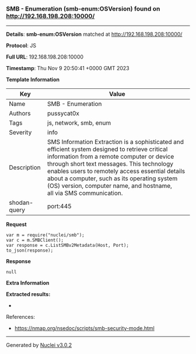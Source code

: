 ### SMB - Enumeration (smb-enum:OSVersion) found on http://192.168.198.208:10000/

----
**Details**: **smb-enum:OSVersion** matched at http://192.168.198.208:10000/

**Protocol**: JS

**Full URL**: 192.168.198.208:10000

**Timestamp**: Thu Nov 9 20:50:41 +0000 GMT 2023

**Template Information**

| Key | Value |
| --- | --- |
| Name | SMB - Enumeration |
| Authors | pussycat0x |
| Tags | js, network, smb, enum |
| Severity | info |
| Description | SMS Information Extraction is a sophisticated and efficient system designed to retrieve critical information from a remote computer or device through short text messages. This technology enables users to remotely access essential details about a computer, such as its operating system (OS) version, computer name, and hostname,<br>all via SMS communication.<br> |
| shodan-query | port:445 |

**Request**
```http
var m = require("nuclei/smb");
var c = m.SMBClient();
var response = c.ListSMBv2Metadata(Host, Port);
to_json(response);
```

**Response**
```http
null
```

**Extra Information**

**Extracted results:**

- 


References: 
- https://nmap.org/nsedoc/scripts/smb-security-mode.html

----

Generated by [Nuclei v3.0.2](https://github.com/projectdiscovery/nuclei)